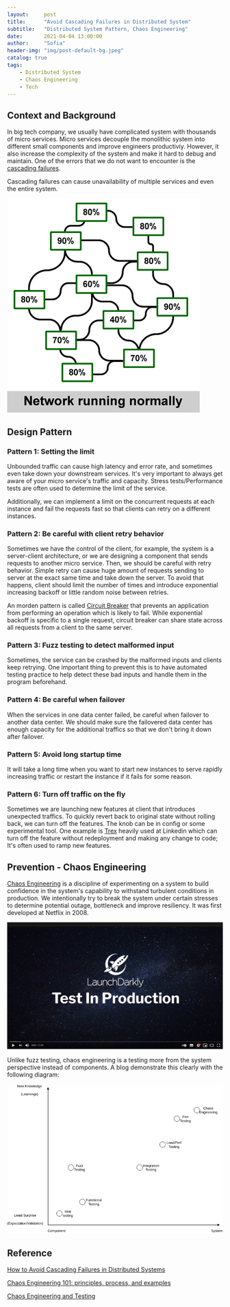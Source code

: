 ```yaml
---
layout:     post
title:      "Avoid Cascading Failures in Distributed System"
subtitle:   "Distributed System Pattern, Chaos Engineering"
date:       2021-04-04 13:00:00
author:     "Sofia"
header-img: "img/post-default-bg.jpeg"
catalog: true
tags:
    - Distributed System
    - Chaos Engineering
    - Tech
---
```


## Context and Background

In big tech company, we usually have complicated system with thousands of micro services. Micro services decouple the monolithic system into different small components and improve engineers productiviy. However, it also increase the complexity of the system and make it hard to debug and maintain. One of the errors that we do not want to encounter is the [cascading failures](https://en.wikipedia.org/wiki/Cascading_failure).

Cascading failures can cause unavailability of multiple services and even the entire system. 

![alt text](/img/post-img/2021-04-04-cascading-failure/network-failure-example.gif)

## Design Pattern

### Pattern 1: Setting the limit

Unbounded traffic can cause high latency and error rate, and sometimes even take down your downstream services. It's very important to always get aware of your micro service's traffic and capacity. Stress tests/Performance tests are often used to determine the limit of the service. 

Additionally, we can implement a limit on the concurrent requests at each instance and fail the requests fast so that clients can retry on a different instances.

### Pattern 2: Be careful with client retry behavior

Sometimes we have the control of the client, for example, the system is a server-client architecture, or we are designing a component that sends requests to another micro service. Then, we should be careful with retry behavior. Simple retry can cause huge amount of requests sending to server at the exact same time and take down the server. To avoid that happens, client should limit the number of times and introduce exponential increasing backoff or little random noise between retries. 

An morden pattern is called [Circuit Breaker](https://docs.microsoft.com/en-us/azure/architecture/patterns/circuit-breaker) that prevents an application from performing an operation which is likely to fail. While exponential backoff is specific to a single request, circuit breaker can share state across all requests from a client to the same server.

### Pattern 3: Fuzz testing to detect malformed input

Sometimes, the service can be crashed by the malformed inputs and clients keep retrying. One important thing to prevent this is to have automated testing practice to help detect these bad inputs and handle them in the program beforehand.

### Pattern 4: Be careful when failover

When the services in one data center failed, be careful when failover to another data center. We should make sure the failovered data center has enough capacity for the additional traffics so that we don't bring it down after failover.

### Pattern 5: Avoid long startup time

It will take a long time when you want to start new instances to serve rapidly increasing traffic or restart the instance if it fails for some reason.

### Pattern 6: Turn off traffic on the fly

Sometimes we are launching new features at client that introduces unexpected traffics. To quickly revert back to original state without rolling back, we can turn off the features. The knob can be in config or some experimental tool. One example is [Trex](https://engineering.linkedin.com/blog/2020/making-the-linkedin-experimentation-engine-20x-faster) heavily used at Linkedin which can turn off the feature without redeployment and making any change to code; It's often used to ramp new features.

## Prevention - Chaos Engineering

[Chaos Engineering](https://en.wikipedia.org/wiki/Chaos_engineering) is a discipline of experimenting on a system to build confidence in the system's capability to withstand turbulent conditions in production. We intentionally try to break the system under certain stresses to determine potential outage, bottleneck and improve resiliency. It was first developed at Netflix in 2008. 

[![IMAGE ALT TEXT HERE](/img/post-img/2021-04-04-cascading-failure/chaos-engineering-netflix.png)](https://www.youtube.com/watch?v=3WRVgC8SiGc&t=9s)

Unlike fuzz testing, chaos engineering is a testing more from the system perspective instead of components. A blog demonstrate this clearly with the following diagram:

![alt text](/img/post-img/2021-04-04-cascading-failure/testing-diagram.png)

## Reference

[How to Avoid Cascading Failures in Distributed Systems](https://www.infoq.com/articles/anatomy-cascading-failure/)

[Chaos Engineering 101: principles, process, and examples](https://www.educative.io/blog/chaos-engineering-process-principles#what-is)

[Chaos Engineering and Testing](https://medium.com/@lawouach/chaos-engineering-and-testing-686660e3c744)

